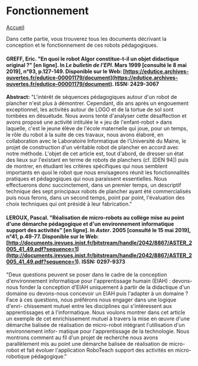 # Fonctionnement

[Accueil](accueil.md)

Dans cette partie, vous trouverez tous les documents décrivant la conception et le fonctionnement de ces robots pédagogiques. 

#### GREFF, Eric. "En quoi le robot Algor constitue-t-il un objet didactique original ?" [en ligne]. In _Le bulletin de l'EPI_. Mars 1999 [consulté le 8 mai 2019], n°93, p.127-149. Disponible sur le Web: [https://edutice.archives-ouvertes.fr/edutice-00001179/document](https://edutice.archives-ouvertes.fr/edutice-00001179/document). ISSN: 2429-3067

**Abstract:** "L'intérêt de séquences pédagogiques autour d'un robot de plancher n'est plus à démontrer. Cependant, dix ans après un engouement exceptionnel, les activités autour de LOGO et de la tortue de sol sont tombées en désuétude. Nous avons tenté d'analyser cette désaffection et avons proposé une activité intitulée le « jeu de l'enfant-robot » dans laquelle, c'est le jeune élève de l'école maternelle qui joue, pour un temps, le rôle du robot à la suite de ces travaux, nous avons élaboré, en collaboration avec le Laboratoire Informatique de l'Université du Maine, le projet de construction d'un véritable robot de plancher en accord avec notre méthode. L'objet de cet article est, tout d'abord, de dresser un état des lieux sur l'existant en terme de robots de planchers (cf. [DEN 94]) puis de montrer, en étudiant les critères spécifiques qui nous semblent importants en quoi le robot que nous envisageons réunit les fonctionnalités pratiques et pédagogiques qui nous paraissent essentielles. Nous effectuerons donc succinctement, dans un premier temps, un descriptif technique des sept principaux robots de plancher ayant été commercialisés puis nous ferons, dans un second temps, point par point, l'évaluation des choix techniques qui ont présidé à leur fabrication."

#### LEROUX, Pascal. "Réalisation de micro-robots au collège mise au point d'une démarche pédagogique et d'un environnement informatique support des activités" [en ligne]. In _Aster_. 2005 [consulté le 15 mai 2019], n°41, p.49-77. Disponible sur le Web: [http://documents.irevues.inist.fr/bitstream/handle/2042/8867/ASTER_2005_41_49.pdf?sequence=1](http://documents.irevues.inist.fr/bitstream/handle/2042/8867/ASTER_2005_41_49.pdf?sequence=1). ISSN: 0297-9373

"Deux questions peuvent se poser dans le cadre de la conception d'environnement informatique pour l'apprentissage humain (EIAH) : devons-nous fonder la conception d'EIAH uniquement à partir de la didactique d'un domaine ou devons-nous concevoir un EIAH puis l'adapter à un domaine ? Face à ces questions, nous préférons nous engager dans une logique d'enri- chissement mutuel entre les disciplines qui s'intéressent aux apprentissages et à l'informatique. Nous voulons montrer dans cet article un exemple de cet enrichissement mutuel à travers la mise en œuvre d'une démarche balisée de réalisation de micro-robot intégrant l'utilisation d'un environnement infor- matique pour l'apprentissage de la technologie. Nous montrons comment au fil d'un projet de recherche nous avons parallèlement mis au point une démarche balisée de réalisation de micro-robot et fait évoluer l'application RoboTeach support des activités en micro-robotique pédagogique."
